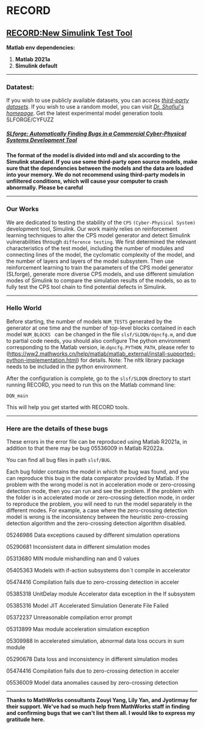 # RECORD
## [RECORD:New Simulink Test Tool](https://github.com/Simulink-Testing-Code/RECORD.git)
**Matlab env dependencies:**
1. **Matlab 2021a**
2. **Simulink default**
***
### Datatest:
If you wish to use publicly available datasets, you can access *[third-party datasets](https://drive.google.com/drive/folders/173ik08oi3BCnPzjlZkHYhMAkp93zW-V4?usp=sharing)*. If you wish to use a random model, 
you can visit *[Dr. Shafiul's homepage](https://github.com/verivital/slsf_randgen/wiki)*. Get the latest experimental model generation tools SLFORGE/CYFUZZ

##### [SLforge: Automatically Finding Bugs in a Commercial Cyber-Physical Systems Development Tool](https://github.com/verivital/slsf_randgen/wiki#getting-slforge)
**The format of the model is divided into mdl and slx according to the Simulink standard. If you use some third-party open source models, make sure that the dependencies 
between the models and the data are loaded into your memory. We do not recommend using third-party models in unfiltered conditions, which will cause your computer
to crash abnormally. Please be careful**
***
### Our Works
We are dedicated to testing the stability of the `CPS` `(Cyber-Physical System)` development tool, Simulink. Our work mainly relies on reinforcement learning techniques to alter the CPS model generator and detect Simulink vulnerabilities through `difference testing`.
We first determined the relevant characteristics of the test model, including the number of modules and connecting lines of the model, the cyclomatic complexity of the model, and the number of layers and layers of the model subsystem. Then use reinforcement learning to train the parameters of the CPS model generator (SLforge), generate more diverse CPS models, and use different simulation modes of Simulink to compare the simulation results of the models, so as to fully test the CPS tool chain to find potential defects in Simulink.

***
### Hello World
Before starting, the number of models ```NUM_TESTS``` generated by the generator at one time and the number of top-level blocks contained in each model ```NUM_BLOCKS ``` can be changed in the file ```slsf/SLDQN/dqncfg.m```, and due to partial code needs, you should also configure The python environment corresponding to the Matlab version, ie.```dqncfg.PYTHON_PATH```, please refer to (https://ww2.mathworks.cn/help/matlab/matlab_external/install-supported-python-implementation.html) for details. Note: The nltk library package needs to be included in the python environment.

After the configuration is complete, go to the `slsf/SLDQN` directory to start running RECORD, you need to run this on the Matlab command line:

````DQN_main````

This will help you get started with RECORD tools.

***

### Here are the details of these bugs
These errors in the error file can be reproduced using Matlab R2021a, in addition to that there may be bug 05536009 in Matlab R2022a.

You can find all bug files in path `slsf/BUG`.

Each bug folder contains the model in which the bug was found, and you can reproduce this bug in the data comparator provided by Matlab. If the problem with the wrong model is not in acceleration mode or zero-crossing detection mode, then you can run and see the problem. If the problem with the folder is in accelerated mode or zero-crossing detection mode, in order to reproduce the problem, you will need to run the model separately in the different modes. For example, a case where the zero-crossing detection model is wrong is the inconsistency between the heuristic zero-crossing detection algorithm and the zero-crossing detection algorithm disabled.

05246986	Data exceptions caused by different simulation operations

05290681	Inconsistent data in different simulation modes  

05313680	MIN module mishandling nan and 0 values  

05405363	Models with if-action subsystems don`t compile in accelerator  

05474416	Compilation fails due to zero-crossing detection in acceler  

05385318	UnitDelay module Accelerator data exception in the If subsystem

05385316	Model JIT Accelerated Simulation Generate File Failed  

05372237 	Unreasonable compilation error prompt 

05313899	Max module acceleration simulation exception 

05309988	In accelerated simulation, abnormal data loss occurs in sum module  

05290678    Data loss and inconsistency in different simulation modes

05474416    Compilation fails due to zero-crossing detection in acceler

05536009    Model data anomalies caused by zero-crossing detection
***
**Thanks to MathWorks consultants Zouyi Yang, Lily Yan, and Jyotirmay for their support. We've had so much help from MathWorks staff in finding and confirming bugs that we can't list them all. I would like to express my gratitude here.**
